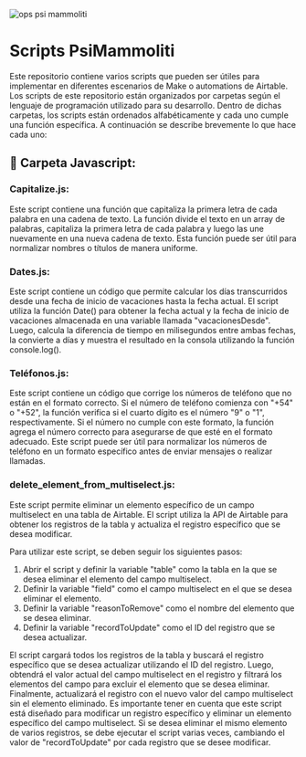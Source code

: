 ![ops psi mammoliti](https://user-images.githubusercontent.com/66747959/231828975-ab0754ac-d29d-451a-83b6-228dad38be92.jpg)
# Scripts PsiMammoliti
Este repositorio contiene varios scripts que pueden ser útiles para implementar en diferentes escenarios de Make o automations de Airtable. Los scripts de este repositorio están organizados por carpetas según el lenguaje de programación utilizado para su desarrollo. Dentro de dichas carpetas, los scripts están ordenados alfabéticamente y cada uno cumple una función específica. A continuación se describe brevemente lo que hace cada uno:

## 📁 Carpeta Javascript:

### Capitalize.js:
Este script contiene una función que capitaliza la primera letra de cada palabra en una cadena de texto. La función divide el texto en un array de palabras, capitaliza la primera letra de cada palabra y luego las une nuevamente en una nueva cadena de texto. Esta función puede ser útil para normalizar nombres o títulos de manera uniforme.

### Dates.js:
Este script contiene un código que permite calcular los días transcurridos desde una fecha de inicio de vacaciones hasta la fecha actual. El script utiliza la función Date() para obtener la fecha actual y la fecha de inicio de vacaciones almacenada en una variable llamada "vacacionesDesde". Luego, calcula la diferencia de tiempo en milisegundos entre ambas fechas, la convierte a días y muestra el resultado en la consola utilizando la función console.log().

### Teléfonos.js:
Este script contiene un código que corrige los números de teléfono que no están en el formato correcto. Si el número de teléfono comienza con "+54" o "+52", la función verifica si el cuarto dígito es el número "9" o "1", respectivamente. Si el número no cumple con este formato, la función agrega el número correcto para asegurarse de que esté en el formato adecuado. Este script puede ser útil para normalizar los números de teléfono en un formato específico antes de enviar mensajes o realizar llamadas.

### delete_element_from_multiselect.js:
Este script permite eliminar un elemento específico de un campo multiselect en una tabla de Airtable. El script utiliza la API de Airtable para obtener los registros de la tabla y actualiza el registro específico que se desea modificar.

Para utilizar este script, se deben seguir los siguientes pasos:

1. Abrir el script y definir la variable "table" como la tabla en la que se desea eliminar el elemento del campo multiselect.
2. Definir la variable "field" como el campo multiselect en el que se desea eliminar el elemento.
3. Definir la variable "reasonToRemove" como el nombre del elemento que se desea eliminar.
4. Definir la variable "recordToUpdate" como el ID del registro que se desea actualizar.

El script cargará todos los registros de la tabla y buscará el registro específico que se desea actualizar utilizando el ID del registro. Luego, obtendrá el valor actual del campo multiselect en el registro y filtrará los elementos del campo para excluir el elemento que se desea eliminar. Finalmente, actualizará el registro con el nuevo valor del campo multiselect sin el elemento eliminado. Es importante tener en cuenta que este script está diseñado para modificar un registro específico y eliminar un elemento específico del campo multiselect. Si se desea eliminar el mismo elemento de varios registros, se debe ejecutar el script varias veces, cambiando el valor de "recordToUpdate" por cada registro que se desee modificar.
